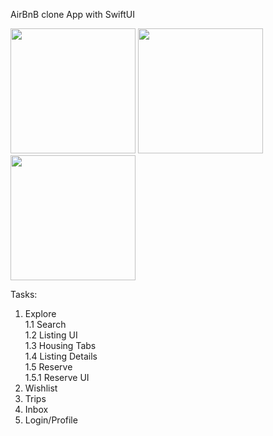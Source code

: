 AirBnB clone App with SwiftUI

<img src="https://github.com/dearestpankaj/AirBnBClone/assets/987922/1c3237d8-cae0-4052-a573-3263b7e8f5df" width="200">
<img src="https://github.com/dearestpankaj/AirBnBClone/assets/987922/083f314d-029b-4ba0-a10f-a64ef3028dab" width="200">
<img src="https://github.com/dearestpankaj/AirBnBClone/assets/987922/c4680622-8a13-43fe-90df-dc455af46862" width="200">


Tasks:
1. Explore    
   1.1 Search    
   1.2 Listing UI    
   1.3 Housing Tabs    
   1.4 Listing Details    
   1.5 Reserve        
             1.5.1 Reserve UI    
3. Wishlist
4. Trips
5. Inbox
6. Login/Profile
